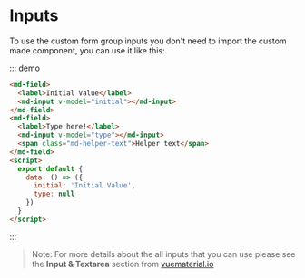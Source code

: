 # Inputs

<script>
module.exports = {
  data: () => ({
    initial: 'Initial Value',
    type: null
  })
}
</script>

To use the custom form group inputs you don't need to import the custom made component, you can use it like this:

::: demo
```html
<md-field>
  <label>Initial Value</label>
  <md-input v-model="initial"></md-input>
</md-field>
<md-field>
  <label>Type here!</label>
  <md-input v-model="type"></md-input>
  <span class="md-helper-text">Helper text</span>
</md-field>
<script>
  export default {
    data: () => ({
      initial: 'Initial Value',
      type: null
    })
  }
</script>
```
:::

> Note: For more details about the all inputs that you can use please see the **Input & Textarea** section from [vuematerial.io](https://vuematerial.io/components/input)
